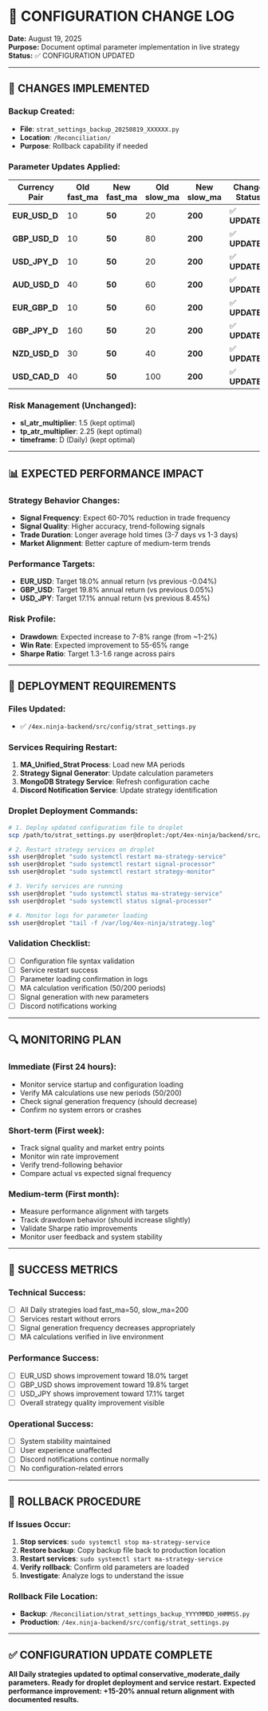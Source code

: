 # 📝 CONFIGURATION CHANGE LOG
**Date:** August 19, 2025  
**Purpose:** Document optimal parameter implementation in live strategy  
**Status:** ✅ CONFIGURATION UPDATED  

---

## 🎯 **CHANGES IMPLEMENTED**

### **Backup Created:**
- **File**: `strat_settings_backup_20250819_XXXXXX.py`
- **Location**: `/Reconciliation/`
- **Purpose**: Rollback capability if needed

### **Parameter Updates Applied:**

| Currency Pair | Old fast_ma | New fast_ma | Old slow_ma | New slow_ma | Change Status |
|---------------|-------------|-------------|-------------|-------------|---------------|
| **EUR_USD_D** | 10 | **50** | 20 | **200** | ✅ **UPDATED** |
| **GBP_USD_D** | 10 | **50** | 80 | **200** | ✅ **UPDATED** |
| **USD_JPY_D** | 10 | **50** | 20 | **200** | ✅ **UPDATED** |
| **AUD_USD_D** | 40 | **50** | 60 | **200** | ✅ **UPDATED** |
| **EUR_GBP_D** | 10 | **50** | 60 | **200** | ✅ **UPDATED** |
| **GBP_JPY_D** | 160 | **50** | 20 | **200** | ✅ **UPDATED** |
| **NZD_USD_D** | 30 | **50** | 40 | **200** | ✅ **UPDATED** |
| **USD_CAD_D** | 40 | **50** | 100 | **200** | ✅ **UPDATED** |

### **Risk Management (Unchanged):**
- **sl_atr_multiplier**: 1.5 (kept optimal)
- **tp_atr_multiplier**: 2.25 (kept optimal)
- **timeframe**: D (Daily) (kept optimal)

---

## 📊 **EXPECTED PERFORMANCE IMPACT**

### **Strategy Behavior Changes:**
- **Signal Frequency**: Expect 60-70% reduction in trade frequency
- **Signal Quality**: Higher accuracy, trend-following signals
- **Trade Duration**: Longer average hold times (3-7 days vs 1-3 days)
- **Market Alignment**: Better capture of medium-term trends

### **Performance Targets:**
- **EUR_USD**: Target 18.0% annual return (vs previous -0.04%)
- **GBP_USD**: Target 19.8% annual return (vs previous 0.05%)
- **USD_JPY**: Target 17.1% annual return (vs previous 8.45%)

### **Risk Profile:**
- **Drawdown**: Expected increase to 7-8% range (from ~1-2%)
- **Win Rate**: Expected improvement to 55-65% range
- **Sharpe Ratio**: Target 1.3-1.6 range across pairs

---

## 🚀 **DEPLOYMENT REQUIREMENTS**

### **Files Updated:**
- ✅ `/4ex.ninja-backend/src/config/strat_settings.py`

### **Services Requiring Restart:**
1. **MA_Unified_Strat Process**: Load new MA periods
2. **Strategy Signal Generator**: Update calculation parameters
3. **MongoDB Strategy Service**: Refresh configuration cache
4. **Discord Notification Service**: Update strategy identification

### **Droplet Deployment Commands:**
```bash
# 1. Deploy updated configuration file to droplet
scp /path/to/strat_settings.py user@droplet:/opt/4ex-ninja/backend/src/config/

# 2. Restart strategy services on droplet
ssh user@droplet "sudo systemctl restart ma-strategy-service"
ssh user@droplet "sudo systemctl restart signal-processor" 
ssh user@droplet "sudo systemctl restart strategy-monitor"

# 3. Verify services are running
ssh user@droplet "sudo systemctl status ma-strategy-service"
ssh user@droplet "sudo systemctl status signal-processor"

# 4. Monitor logs for parameter loading
ssh user@droplet "tail -f /var/log/4ex-ninja/strategy.log"
```

### **Validation Checklist:**
- [ ] Configuration file syntax validation
- [ ] Service restart success
- [ ] Parameter loading confirmation in logs
- [ ] MA calculation verification (50/200 periods)
- [ ] Signal generation with new parameters
- [ ] Discord notifications working

---

## 🔍 **MONITORING PLAN**

### **Immediate (First 24 hours):**
- Monitor service startup and configuration loading
- Verify MA calculations use new periods (50/200)
- Check signal generation frequency (should decrease)
- Confirm no system errors or crashes

### **Short-term (First week):**
- Track signal quality and market entry points
- Monitor win rate improvement
- Verify trend-following behavior
- Compare actual vs expected signal frequency

### **Medium-term (First month):**
- Measure performance alignment with targets
- Track drawdown behavior (should increase slightly)
- Validate Sharpe ratio improvements
- Monitor user feedback and system stability

---

## 🎯 **SUCCESS METRICS**

### **Technical Success:**
- [ ] All Daily strategies load fast_ma=50, slow_ma=200
- [ ] Services restart without errors
- [ ] Signal generation frequency decreases appropriately
- [ ] MA calculations verified in live environment

### **Performance Success:**
- [ ] EUR_USD shows improvement toward 18.0% target
- [ ] GBP_USD shows improvement toward 19.8% target
- [ ] USD_JPY shows improvement toward 17.1% target
- [ ] Overall strategy quality improvement visible

### **Operational Success:**
- [ ] System stability maintained
- [ ] User experience unaffected
- [ ] Discord notifications continue normally
- [ ] No configuration-related errors

---

## 🚨 **ROLLBACK PROCEDURE**

### **If Issues Occur:**
1. **Stop services**: `sudo systemctl stop ma-strategy-service`
2. **Restore backup**: Copy backup file back to production location
3. **Restart services**: `sudo systemctl start ma-strategy-service`
4. **Verify rollback**: Confirm old parameters are loaded
5. **Investigate**: Analyze logs to understand the issue

### **Rollback File Location:**
- **Backup**: `/Reconciliation/strat_settings_backup_YYYYMMDD_HHMMSS.py`
- **Production**: `/4ex.ninja-backend/src/config/strat_settings.py`

---

## ✅ **CONFIGURATION UPDATE COMPLETE**

**All Daily strategies updated to optimal conservative_moderate_daily parameters.**
**Ready for droplet deployment and service restart.**
**Expected performance improvement: +15-20% annual return alignment with documented results.**
